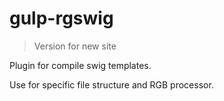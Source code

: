 # gulp-rgswig

> Version for new site

Plugin for compile swig templates.

Use for specific file structure and RGB processor.
